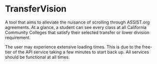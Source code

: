 # TransferVision

A tool that aims to alleviate the nuisance of scrolling through ASSIST.org agreements. At a glance, a student can see every class at all California Community Colleges that satisfy their selected transfer or lower division requirement.

The user may experience extensive loading times. This is due to the free-tier of the API service taking a few minutes to start back up. All services should be functional at all times.
